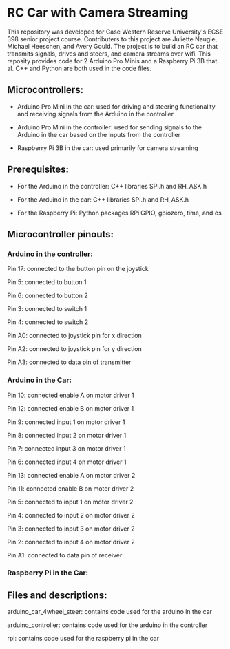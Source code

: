# RC Car with Camera Streaming

This repository was developed for Case Western Reserve University's ECSE 398 senior project course. Contributers to this project are Juliette Naugle, Michael Heeschen, and Avery Gould. The project is to build an RC car that transmits signals, drives and steers, and camera streams over wifi. This reposity provides code for 2 Arduino Pro Minis and a Raspberry Pi 3B that al. C++ and Python are both used in the code files.


## Microcontrollers:


- Arduino Pro Mini in the car: used for driving and steering functionality and receiving signals from the Arduino in the controller

- Arduino Pro Mini in the controller: used for sending signals to the Arduino in the car based on the inputs from the controller

- Raspberry Pi 3B in the car: used primarily for camera streaming


## Prerequisites:


- For the Arduino in the controller: C++ libraries SPI.h and RH_ASK.h

- For the Arduino in the car: C++ libraries SPI.h and RH_ASK.h

- For the Raspberry Pi: Python packages RPi.GPIO, gpiozero, time, and os


## Microcontroller pinouts:


### Arduino in the controller:

Pin 17: connected to the button pin on the joystick

Pin 5: connected to button 1

Pin 6: connected to button 2

Pin 3: connected to switch 1

Pin 4: connected to switch 2

Pin A0: connected to joystick pin for x direction

Pin A2: connected to joystick pin for y direction

Pin A3: connected to data pin of transmitter


### Arduino in the Car:


Pin 10: connected enable A on motor driver 1

Pin 12: connected enable B on motor driver 1

Pin 9: connected input 1 on motor driver 1

Pin 8: connected input 2 on motor driver 1

Pin 7: connected input 3 on motor driver 1

Pin 6: connected input 4 on motor driver 1

Pin 13: connected enable A on motor driver 2

Pin 11: connected enable B on motor driver 2

Pin 5: connected to input 1 on motor driver 2

Pin 4: connected to input 2 on motor driver 2

Pin 3: connected to input 3 on motor driver 2

Pin 2: connected to input 4 on motor driver 2

Pin A1: connected to data pin of receiver


### Raspberry Pi in the Car:


## Files and descriptions:


arduino_car_4wheel_steer: contains code used for the arduino in the car

arduino_controller: contains code used for the arduino in the controller

rpi: contains code used for the raspberry pi in the car
